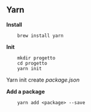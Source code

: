 ## Yarn ##

**Install**

        brew install yarn

**Init**

        mkdir progetto
        cd progetto
        yarn init

Yarn init create _package.json_

**Add a package**

        yarn add <package> --save
